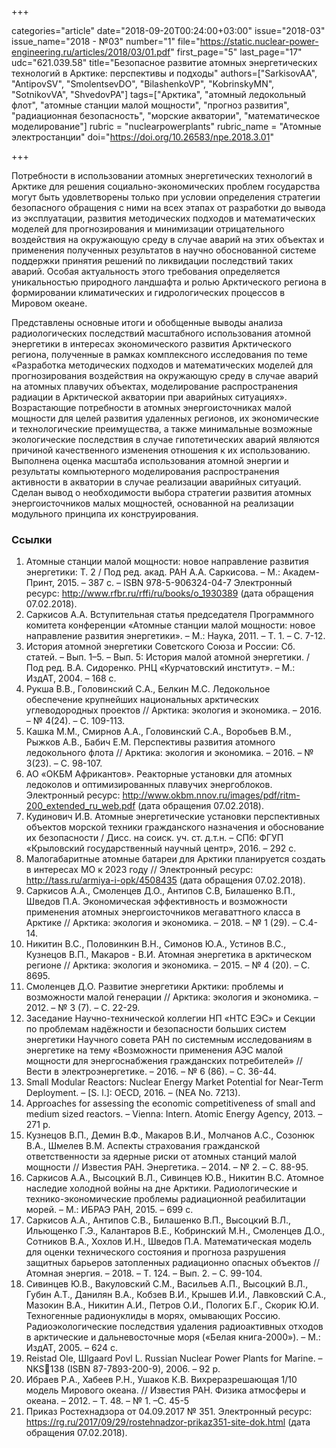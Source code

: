 +++

categories="article"
date="2018-09-20T00:24:00+03:00"
issue="2018-03"
issue_name="2018 - №03"
number="1"
file="https://static.nuclear-power-engineering.ru/articles/2018/03/01.pdf"
first_page="5"
last_page="17"
udc="621.039.58"
title="Безопасное развитие атомных энергетических технологий в Арктике: перспективы и подходы"
authors=["SarkisovAA", "AntipovSV", "SmolentsevDO", "BilashenkoVP", "KobrinskyMN", "SotnikovVA", "ShvedovPA"]
tags=["Арктика", "атомный ледокольный флот", "атомные станции малой мощности", "прогноз развития", "радиационная безопасность", "морские акватории", "математическое моделирование"]
rubric = "nuclearpowerplants"
rubric_name = "Aтомные электростанции"
doi="https://doi.org/10.26583/npe.2018.3.01"

+++

Потребности в использовании атомных энергетических технологий в Арктике для решения социально-экономических проблем государства могут быть удовлетворены только при условии определения стратегии безопасного обращения с ними на всех этапах от разработки до вывода из эксплуатации, развития методических подходов и математических моделей для прогнозирования и минимизации отрицательного воздействия на окружающую среду в случае аварий на этих объектах и применения полученных результатов в научно обоснованной системе поддержки принятия решений по ликвидации последствий таких аварий. Особая актуальность этого требования определяется уникальностью природного ландшафта и ролью Арктического региона в формировании климатических и гидрологических процессов в Мировом океане.

Представлены основные итоги и обобщенные выводы анализа радиологических последствий масштабного использования атомной энергетики в интересах экономического развития Арктического региона, полученные в рамках комплексного исследования по теме «Разработка методических подходов и математических моделей для прогнозирования воздействия на окружающую среду в случае аварий на атомных плавучих объектах, моделирование распространения радиации в Арктической акватории при аварийных ситуациях». Возрастающие потребности в атомных энергоисточниках малой мощности для целей развития удаленных регионов, их экономические и технологические преимущества, а также минимальные возможные экологические последствия в случае гипотетических аварий являются причиной качественного изменения отношения к их использованию. Выполнена оценка масштаба использования атомной энергии и результаты компьютерного моделирования распространения активности в акватории в случае реализации аварийных ситуаций. Сделан вывод о необходимости выбора стратегии развития атомных энергоисточников малых мощностей, основанной на реализации модульного принципа их конструирования.

### Ссылки

1. Атомные станции малой мощности: новое направление развития энергетики: Т. 2 / Под ред. акад. РАН А.А. Саркисова. – М.: Академ-Принт, 2015. – 387 с. – ISBN 978-5-906324-04-7 Электронный ресурс: http://www.rfbr.ru/rffi/ru/books/o_1930389 (дата обращения 07.02.2018).
2. Саркисов А.А. Вступительная статья председателя Программного комитета конференции «Атомные станции малой мощности: новое направление развития энергетики». – М.: Наука, 2011. – Т. 1. – C. 7-12.
3. История атомной энергетики Советского Союза и России: Сб. статей. – Вып. 1–5. – Вып. 5: История малой атомной энергетики. / Под ред. В.А. Сидоренко. РНЦ «Курчатовский институт». – М.: ИздАТ, 2004. – 168 с.
4. Рукша В.В., Головинский С.А., Белкин М.С. Ледокольное обеспечение крупнейших национальных арктических углеводородных проектов // Арктика: экология и экономика. – 2016. – № 4(24). – С. 109-113.
5. Кашка М.М., Смирнов А.А., Головинский С.А., Воробьев В.М., Рыжков А.В., Бабич Е.М. Перспективы развития атомного ледокольного флота // Арктика: экология и экономика. – 2016. – № 3(23). – С. 98-107.
6. АО «ОКБМ Африкантов». Реакторные установки для атомных ледоколов и оптимизированных плавучих энергоблоков. Электронный ресурс: http://www.okbm.nnov.ru/images/pdf/ritm-200_extended_ru_web.pdf (дата обращения 07.02.2018).
7. Кудинович И.В. Атомные энергетические установки перспективных объектов морской техники гражданского назначения и обоснование их безопасности / Дисс. на соиск. уч. ст. д.т.н. – СПб: ФГУП «Крыловский государственный научный центр», 2016. – 292 c.
8. Малогабаритные атомные батареи для Арктики планируется создать в интересах МО к 2023 году // Электронный ресурс: http://tass.ru/armiya-i-opk/4508435 (дата обращения 07.02.2018).
9. Саркисов А.А., Смоленцев Д.О., Антипов С.В, Билашенко В.П., Шведов П.А. Экономическая эффективность и возможности применения атомных энергоисточников мегаваттного класса в Арктике // Арктика: экология и экономика. – 2018. – № 1 (29). – С.4-14.
10. Никитин В.С., Половинкин В.Н., Симонов Ю.А., Устинов В.С., Кузнецов В.П., Макаров - В.И. Атомная энергетика в арктическом регионе // Арктика: экология и экономика. – 2015. – № 4 (20). – С. 8695.
11. Смоленцев Д.О. Развитие энергетики Арктики: проблемы и возможности малой генерации // Арктика: экология и экономика. – 2012. – № 3 (7). – С. 22-29.
12. Заседание Научно-технической коллегии НП «НТС ЕЭС» и Секции по проблемам надёжности и безопасности больших систем энергетики Научного совета РАН по системным исследованиям в энергетике на тему «Возможности применения АЭС малой мощности для энергоснабжения гражданских потребителей» // Вести в электроэнергетике. – 2016. – № 6 (86). – C. 36-44.
13. Small Modular Reactors: Nuclear Energy Market Potential for Near-Term Deployment. – [S. l.]: OECD, 2016. – (NEA No. 7213).
14. Approaches for assessing the economic competitiveness of small and medium sized reactors. – Vienna: Intern. Atomic Energy Agency, 2013. – 271 p.
15. Кузнецов В.П., Демин В.Ф., Макаров В.И., Молчанов А.С., Созонюк В.А., Шмелев В.М. Аспекты страхования гражданской ответственности за ядерные риски от атомных станций малой мощности // Известия РАН. Энергетика. – 2014. – № 2. – C. 88-95.
16. Саркисов А.А., Высоцкий В.Л., Сивинцев Ю.В., Никитин В.С. Атомное наследие холодной войны на дне Арктики. Радиологические и технико-экономические проблемы радиационной реабилитации морей. – М.: ИБРАЭ РАН, 2015. – 699 с.
17. Саркисов А.А., Антипов С.В., Билашенко В.П., Высоцкий В.Л., Ильющенко Г.Э., Калантаров В.Е., Кобринский М.Н., Смоленцев Д.О., Сотников В.А., Хохлов И.Н., Шведов П.А. Математическая модель для оценки технического состояния и прогноза разрушения защитных барьеров затопленных радиационно опасных объектов // Атомная энергия. – 2018. – Т. 124. – Вып. 2. – С. 99-104.
18. Сивинцев Ю.В., Вакуловский С.М., Васильев А.П., Высоцкий В.Л., Губин А.Т., Данилян В.А., Кобзев В.И., Крышев И.И., Лавковский С.А., Мазокин В.А., Никитин А.И., Петров О.И., Пологих Б.Г., Скорик Ю.И. Техногенные радионуклиды в морях, омывающих Россию. Радиоэкологические последствия удаления радиоактивных отходов в арктические и дальневосточные моря («Белая книга-2000»). – М.: ИздАТ, 2005. – 624 с.
19. Reistad Ole, Шlgaard Povl L. Russian Nuclear Power Plants for Marine. – NKS138 (ISBN 87-7893-200-9), 2006. – 92 p.
20. Ибраев Р.А., Хабеев Р.Н., Ушаков К.В. Вихреразрешающая 1/10 модель Мирового океана. // Известия РАН. Физика атмосферы и океана. – 2012. – Т. 48. – № 1. –С. 45-5
21. Приказ Ростехнадзора от 04.09.2017 № 351. Электронный ресурс: https://rg.ru/2017/09/29/rostehnadzor-prikaz351-site-dok.html (дата обращения 07.02.2018).